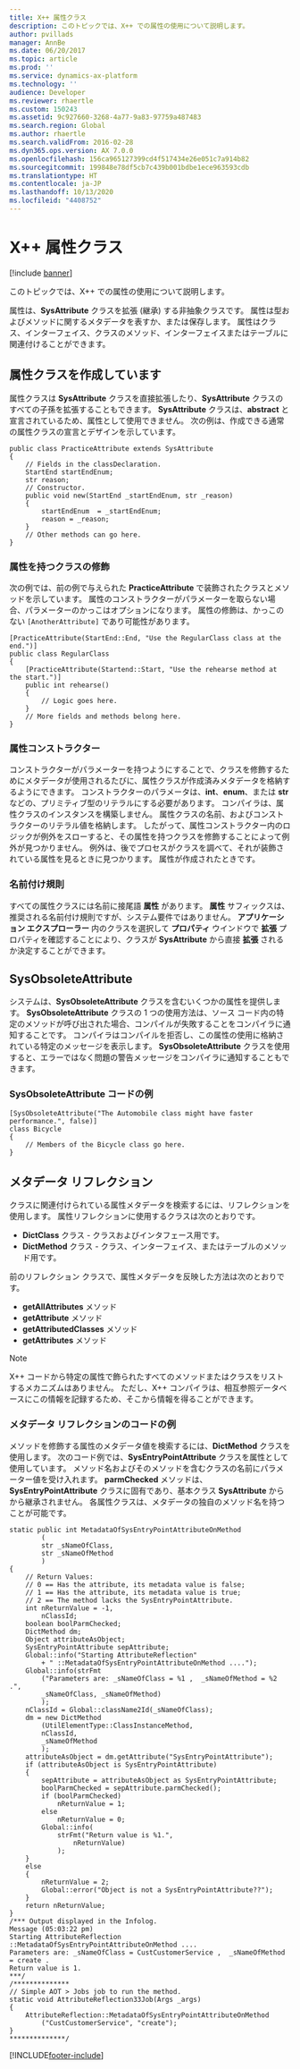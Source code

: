 ```yaml
---
title: X++ 属性クラス
description: このトピックでは、X++ での属性の使用について説明します。
author: pvillads
manager: AnnBe
ms.date: 06/20/2017
ms.topic: article
ms.prod: ''
ms.service: dynamics-ax-platform
ms.technology: ''
audience: Developer
ms.reviewer: rhaertle
ms.custom: 150243
ms.assetid: 9c927660-3268-4a77-9a83-97759a487483
ms.search.region: Global
ms.author: rhaertle
ms.search.validFrom: 2016-02-28
ms.dyn365.ops.version: AX 7.0.0
ms.openlocfilehash: 156ca965127399cd4f517434e26e051c7a914b82
ms.sourcegitcommit: 199848e78df5cb7c439b001bdbe1ece963593cdb
ms.translationtype: HT
ms.contentlocale: ja-JP
ms.lasthandoff: 10/13/2020
ms.locfileid: "4408752"
---
```

# <a name="x-attribute-classes"></a>X++ 属性クラス

[!include [banner](../includes/banner.md)]

このトピックでは、X++ での属性の使用について説明します。

属性は、**SysAttribute** クラスを拡張 (継承) する非抽象クラスです。 属性は型およびメソッドに関するメタデータを表すか、または保存します。 属性はクラス、インターフェイス、クラスのメソッド、インターフェイスまたはテーブルに関連付けることができます。

## <a name="creating-an-attribute-class"></a>属性クラスを作成しています
属性クラスは **SysAttribute** クラスを直接拡張したり、**SysAttribute** クラスのすべての子孫を拡張することもできます。 **SysAttribute** クラスは、**abstract** と宣言されているため、属性として使用できません。 次の例は、作成できる通常の属性クラスの宣言とデザインを示しています。

```xpp
public class PracticeAttribute extends SysAttribute
{
    // Fields in the classDeclaration.
    StartEnd startEndEnum;
    str reason;
    // Constructor.
    public void new(StartEnd _startEndEnum, str _reason)
    {
        startEndEnum  = _startEndEnum;
        reason = _reason;
    }
    // Other methods can go here.
}
```

### <a name="decorating-a-class-with-an-attribute"></a>属性を持つクラスの修飾

次の例では、前の例で与えられた **PracticeAttribute** で装飾されたクラスとメソッドを示しています。 属性のコンストラクターがパラメーターを取らない場合、パラメーターのかっこはオプションになります。 属性の修飾は、かっこのない `[AnotherAttribute]` であり可能性があります。

```xpp
[PracticeAttribute(StartEnd::End, "Use the RegularClass class at the end.")]
public class RegularClass
{
    [PracticeAttribute(Startend::Start, "Use the rehearse method at the start.")]
    public int rehearse()
    {
        // Logic goes here.
    }
    // More fields and methods belong here.
}
```

### <a name="attribute-constructors"></a>属性コンストラクター

コンストラクターがパラメーターを持つようにすることで、クラスを修飾するためにメタデータが使用されるたびに、属性クラスが作成済みメタデータを格納するようにできます。 コンストラクターのパラメータは、**int**、**enum**、または **str** などの、プリミティブ型のリテラルにする必要があります。 コンパイラは、属性クラスのインスタンスを構築しません。 属性クラスの名前、およびコンストラクターのリテラル値を格納します。 したがって、属性コンストラクター内のロジックが例外をスローすると、その属性を持つクラスを修飾することによって例外が見つかりません。 例外は、後でプロセスがクラスを調べて、それが装飾されている属性を見るときに見つかります。 属性が作成されたときです。

### <a name="naming-conventions"></a>名前付け規則

すべての属性クラスには名前に接尾語 **属性** があります。 **属性** サフィックスは、推奨される名前付け規則ですが、システム要件ではありません。 **アプリケーション エクスプローラー** 内のクラスを選択して **プロパティ** ウインドウで **拡張** プロパティを確認することにより、クラスが **SysAttribute** から直接 **拡張** されるか決定することができます。

## <a name="sysobsoleteattribute"></a>SysObsoleteAttribute
システムは、**SysObsoleteAttribute** クラスを含むいくつかの属性を提供します。 **SysObsoleteAttribute** クラスの 1 つの使用方法は、ソース コード内の特定のメソッドが呼び出された場合、コンパイルが失敗することをコンパイラに通知することです。 コンパイラはコンパイルを拒否し、この属性の使用に格納されている特定のメッセージを表示します。 **SysObsoleteAttribute** クラスを使用すると、エラーではなく問題の警告メッセージをコンパイラに通知することもできます。

### <a name="sysobsoleteattribute-code-example"></a>SysObsoleteAttribute コードの例

```xpp
[SysObsoleteAttribute("The Automobile class might have faster performance.", false)]
class Bicycle
{
    // Members of the Bicycle class go here.
}
```

## <a name="metadata-reflection"></a>メタデータ リフレクション
クラスに関連付けられている属性メタデータを検索するには、リフレクションを使用します。 属性リフレクションに使用するクラスは次のとおりです。

-   **DictClass** クラス - クラスおよびインタフェース用です。
-   **DictMethod** クラス - クラス、インターフェイス、またはテーブルのメソッド用です。

前のリフレクション クラスで、属性メタデータを反映した方法は次のとおりです。

-   **getAllAttributes** メソッド
-   **getAttribute** メソッド
-   **getAttributedClasses** メソッド
-   **getAttributes** メソッド

> [!NOTE]
> X++ コードから特定の属性で飾られたすべてのメソッドまたはクラスをリストするメカニズムはありません。 ただし、X++ コンパイラは、相互参照データベースにこの情報を記録するため、そこから情報を得ることができます。

### <a name="metadata-reflection-code-example"></a>メタデータ リフレクションのコードの例

メソッドを修飾する属性のメタデータ値を検索するには、**DictMethod** クラスを使用します。 次のコード例では、**SysEntryPointAttribute** クラスを属性として使用しています。 メソッド名およびそのメソッドを含むクラスの名前にパラメーター値を受け入れます。 **parmChecked** メソッドは、**SysEntryPointAttribute** クラスに固有であり、基本クラス **SysAttribute** からから継承されません。 各属性クラスは、メタデータの独自のメソッド名を持つことが可能です。

```xpp
static public int MetadataOfSysEntryPointAttributeOnMethod
        (
        str _sNameOfClass,
        str _sNameOfMethod
        )
{
    // Return Values:
    // 0 == Has the attribute, its metadata value is false;
    // 1 == Has the attribute, its metadata value is true;
    // 2 == The method lacks the SysEntryPointAttribute.
    int nReturnValue = -1,
        nClassId;
    boolean boolParmChecked;
    DictMethod dm;
    Object attributeAsObject;
    SysEntryPointAttribute sepAttribute;
    Global::info("Starting AttributeReflection" 
        + " ::MetadataOfSysEntryPointAttributeOnMethod ....");
    Global::info(strFmt
        ("Parameters are: _sNameOfClass = %1 ,  _sNameOfMethod = %2 .", 
        _sNameOfClass, _sNameOfMethod)
        );
    nClassId = Global::className2Id(_sNameOfClass);
    dm = new DictMethod
        (UtilElementType::ClassInstanceMethod,
        nClassId,
        _sNameOfMethod
        );
    attributeAsObject = dm.getAttribute("SysEntryPointAttribute");
    if (attributeAsObject is SysEntryPointAttribute)
    {
        sepAttribute = attributeAsObject as SysEntryPointAttribute;
        boolParmChecked = sepAttribute.parmChecked();
        if (boolParmChecked)
            nReturnValue = 1;
        else
            nReturnValue = 0;
        Global::info(
            strFmt("Return value is %1.",
                nReturnValue)
            );
    }
    else
    {
        nReturnValue = 2;
        Global::error("Object is not a SysEntryPointAttribute??");
    }
    return nReturnValue;
}
/*** Output displayed in the Infolog.
Message (05:03:22 pm)
Starting AttributeReflection ::MetadataOfSysEntryPointAttributeOnMethod ....
Parameters are: _sNameOfClass = CustCustomerService ,  _sNameOfMethod = create .
Return value is 1.
***/
/**************
// Simple AOT > Jobs job to run the method.
static void AttributeReflection33Job(Args _args)
{
    AttributeReflection::MetadataOfSysEntryPointAttributeOnMethod
        ("CustCustomerService", "create");
}
**************/
```




[!INCLUDE[footer-include](../../../includes/footer-banner.md)]